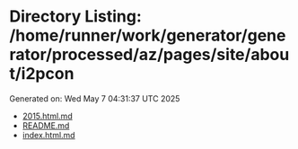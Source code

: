 # Directory Listing: /home/runner/work/generator/generator/processed/az/pages/site/about/i2pcon
Generated on: Wed May  7 04:31:37 UTC 2025

- [2015.html.md](2015.html.md)
- [README.md](README.md)
- [index.html.md](index.html.md)
